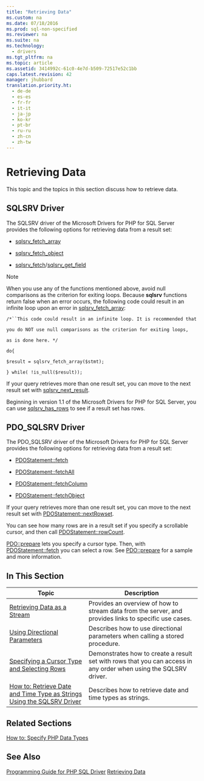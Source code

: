```yaml
---
title: "Retrieving Data"
ms.custom: na
ms.date: 07/18/2016
ms.prod: sql-non-specified
ms.reviewer: na
ms.suite: na
ms.technology: 
  - drivers
ms.tgt_pltfrm: na
ms.topic: article
ms.assetid: 3414992c-61c0-4e7d-b509-72517e52c1bb
caps.latest.revision: 42
manager: jhubbard
translation.priority.ht: 
  - de-de
  - es-es
  - fr-fr
  - it-it
  - ja-jp
  - ko-kr
  - pt-br
  - ru-ru
  - zh-cn
  - zh-tw
---
```

# Retrieving Data
This topic and the topics in this section discuss how to retrieve data.  
  
## SQLSRV Driver  
The SQLSRV driver of the Microsoft Drivers for PHP for SQL Server provides the following options for retrieving data from a result set:  
  
-   [sqlsrv_fetch_array](../content/sqlsrv_fetch_array.md)  
  
-   [sqlsrv_fetch_object](../content/sqlsrv_fetch_object.md)  
  
-   [sqlsrv_fetch](../content/sqlsrv_fetch.md)/[sqlsrv_get_field](../content/sqlsrv_get_field.md)  
  
> [!NOTE]  
> When you use any of the functions mentioned above, avoid null comparisons as the criterion for exiting loops. Because **sqlsrv** functions return false when an error occurs, the following code could result in an infinite loop upon an error in [sqlsrv_fetch_array](../content/sqlsrv_fetch_array.md):  
>   
> `/*``This code could result in an infinite loop. It is recommended that`  
>   
> `you do NOT use null comparisons as the criterion for exiting loops,`  
>   
> `as is done here. */`  
>   
> `do{`  
>   
> `$result = sqlsrv_fetch_array($stmt);`  
>   
> `} while( !is_null($result));`  
  
If your query retrieves more than one result set, you can move to the next result set with [sqlsrv_next_result](../content/sqlsrv_next_result.md).  
  
Beginning in version 1.1 of the Microsoft Drivers for PHP for SQL Server, you can use [sqlsrv_has_rows](../content/sqlsrv_has_rows.md) to see if a result set has rows.  
  
## PDO_SQLSRV Driver  
The PDO_SQLSRV driver of the Microsoft Drivers for PHP for SQL Server provides the following options for retrieving data from a result set:  
  
-   [PDOStatement::fetch](../Topic/PDOStatement::fetch.md)  
  
-   [PDOStatement::fetchAll](../Topic/PDOStatement::fetchAll.md)  
  
-   [PDOStatement::fetchColumn](../Topic/PDOStatement::fetchColumn.md)  
  
-   [PDOStatement::fetchObject](../Topic/PDOStatement::fetchObject.md)  
  
If your query retrieves more than one result set, you can move to the next result set with [PDOStatement::nextRowset](../Topic/PDOStatement::nextRowset.md).  
  
You can see how many rows are in a result set if you specify a scrollable cursor, and then call [PDOStatement::rowCount](../Topic/PDOStatement::rowCount.md).  
  
[PDO::prepare](../Topic/PDO::prepare.md) lets you specify a cursor type. Then, with [PDOStatement::fetch](../Topic/PDOStatement::fetch.md) you can select a row. See [PDO::prepare](../Topic/PDO::prepare.md) for a sample and more information.  
  
## In This Section  
  
|Topic|Description|  
|---------|---------------|  
|[Retrieving Data as a Stream](../content/Retrieving-Data-as-a-Stream-Using-the-SQLSRV-Driver.md)|Provides an overview of how to stream data from the server, and provides links to specific use cases.|  
|[Using Directional Parameters](../content/Using-Directional-Parameters.md)|Describes how to use directional parameters when calling a stored procedure.|  
|[Specifying a Cursor Type and Selecting Rows](../content/Specifying-a-Cursor-Type-and-Selecting-Rows.md)|Demonstrates how to create a result set with rows that you can access in any order when using the SQLSRV driver.|  
|[How to: Retrieve Date and Time Type as Strings Using the SQLSRV Driver](../Topic/How%20to:%20Retrieve%20Date%20and%20Time%20Type%20as%20Strings%20Using%20the%20SQLSRV%20Driver.md)|Describes how to retrieve date and time types as strings.|  
  
## Related Sections  
[How to: Specify PHP Data Types](../Topic/How%20to:%20Specify%20PHP%20Data%20Types.md)  
  
## See Also  
[Programming Guide for PHP SQL Driver](../content/Programming-Guide-for-PHP-SQL-Driver.md)
[Retrieving Data](../content/Retrieving-Data.md)  
  

